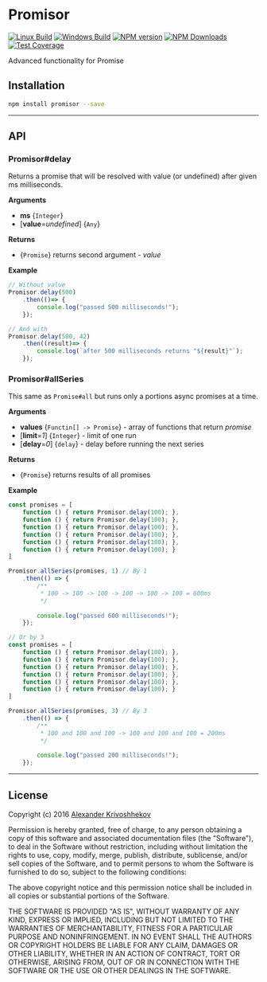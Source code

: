 # Promisor

[![Linux Build][travis-image]][travis-url]
[![Windows Build][appveyor-image]][appveyor-url]
[![NPM version][npm-v-image]][npm-link]
[![NPM Downloads][npm-dm-image]][npm-link]
[![Test Coverage][coveralls-image]][coveralls-url]


Advanced functionality for Promise

## Installation
```sh
npm install promisor --save
```

--------------------------------------------------------------------------------

## API
### Promisor\#delay
Returns a promise that will be resolved with value (or undefined) after given ms milliseconds.

**Arguments**
* **ms** {`Integer`}
* [**value**=*undefined*] {`Any`}

**Returns**
* {`Promise`} returns second argument - *value*

**Example**

```js
// Without value
Promisor.delay(500)
    .then(()=> {
        console.log("passed 500 milliseconds!");
    });

// And with
Promisor.delay(500, 42)
    .then((result)=> {
        console.log(`after 500 milliseconds returns "${result}"`);
    });
```

### Promisor\#allSeries
This same as `Promise#all` but runs only a portions async promises at a time.

**Arguments**
* **values** {`Functin[] -> Promise`}      - array of functions that return *promise*
* [**limit**=*1*] {`Integer`}   - limit of one run
* [**delay**=*0*] {`delay`}     - delay before running the next series

**Returns**
* {`Promise`} returns results of all promises

**Example**

```js
const promises = [
    function () { return Promisor.delay(100); },
    function () { return Promisor.delay(100); },
    function () { return Promisor.delay(100); },
    function () { return Promisor.delay(100); },
    function () { return Promisor.delay(100); },
    function () { return Promisor.delay(100); }
]

Promisor.allSeries(promises, 1) // By 1
    .then(() => {
        /**
         * 100 -> 100 -> 100 -> 100 -> 100 -> 100 = 600ms
         */
        
        console.log("passed 600 milliseconds!");
    });

// Or by 3
const promises = [
    function () { return Promisor.delay(100); },
    function () { return Promisor.delay(100); },
    function () { return Promisor.delay(100); },
    function () { return Promisor.delay(100); },
    function () { return Promisor.delay(100); },
    function () { return Promisor.delay(100); }
]

Promisor.allSeries(promises, 3) // By 3
    .then(() => {
        /**
         * 100 and 100 and 100 -> 100 and 100 and 100 = 200ms
         */
        
        console.log("passed 200 milliseconds!");
    });
```

--------------------------------------------------------------------------------

## License
Copyright (c)  2016 [Alexander Krivoshhekov](http://github.com/SuperPaintman)

Permission is hereby granted, free of charge, to any person obtaining a copy of this software and associated documentation files (the "Software"), to deal in the Software without restriction, including without limitation the rights to use, copy, modify, merge, publish, distribute, sublicense, and/or sell copies of the Software, and to permit persons to whom the Software is furnished to do so, subject to the following conditions:

The above copyright notice and this permission notice shall be included in all copies or substantial portions of the Software.

THE SOFTWARE IS PROVIDED "AS IS", WITHOUT WARRANTY OF ANY KIND, EXPRESS OR IMPLIED, INCLUDING BUT NOT LIMITED TO THE WARRANTIES OF MERCHANTABILITY, FITNESS FOR A PARTICULAR PURPOSE AND NONINFRINGEMENT. IN NO EVENT SHALL THE AUTHORS OR COPYRIGHT HOLDERS BE LIABLE FOR ANY CLAIM, DAMAGES OR OTHER LIABILITY, WHETHER IN AN ACTION OF CONTRACT, TORT OR OTHERWISE, ARISING FROM, OUT OF OR IN CONNECTION WITH THE SOFTWARE OR THE USE OR OTHER DEALINGS IN THE SOFTWARE.

[npm-link]: https://www.npmjs.com/package/promisor
[npm-v-image]: https://img.shields.io/npm/v/promisor.svg
[npm-dm-image]: https://img.shields.io/npm/dm/Promisor.svg
[travis-image]: https://img.shields.io/travis/SuperPaintman/Promisor/master.svg?label=linux
[travis-url]: https://travis-ci.org/SuperPaintman/Promisor
[appveyor-image]: https://img.shields.io/appveyor/ci/SuperPaintman/Promisor/master.svg?label=windows
[appveyor-url]: https://ci.appveyor.com/project/SuperPaintman/Promisor
[coveralls-image]: https://img.shields.io/coveralls/SuperPaintman/Promisor/master.svg
[coveralls-url]: https://coveralls.io/r/SuperPaintman/Promisor?branch=master
